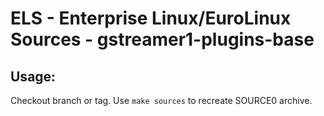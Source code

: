 # ELS - Enterprise Linux/EuroLinux Sources - gstreamer1-plugins-base
 
## Usage:
  Checkout branch or tag. Use `make sources` to recreate  SOURCE0 archive.
